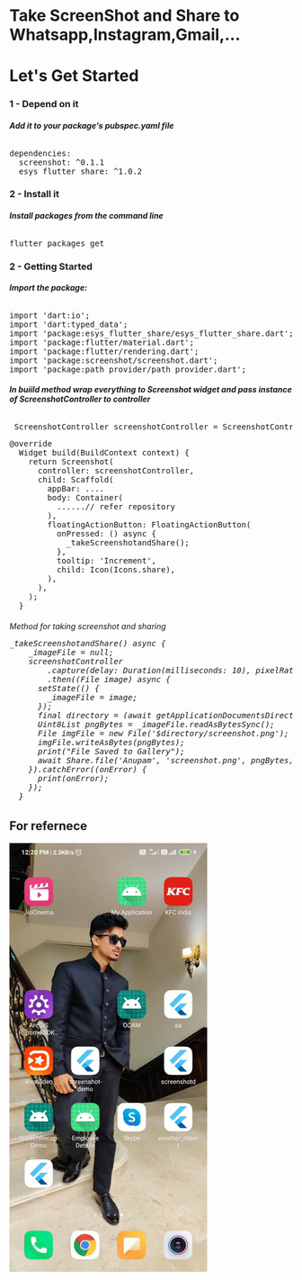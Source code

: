 # Take ScreenShot and Share to Whatsapp,Instagram,Gmail,...

# Let's Get Started
<H3>1 - Depend on it</h3>
<h6><b>Add it to your package's pubspec.yaml file</b></h6>
<pre>dependencies:
  screenshot: ^0.1.1
  esys_flutter_share: ^1.0.2</pre>
<H3>2 - Install it</h3>
<h6><b>Install packages from the command line</b></h6>
<pre>flutter packages get</pre>
<H3>2 - Getting Started</h3>
<h6><b>Import the package:</b></h6>
<pre>import 'dart:io';
import 'dart:typed_data';
import 'package:esys_flutter_share/esys_flutter_share.dart';
import 'package:flutter/material.dart';
import 'package:flutter/rendering.dart';
import 'package:screenshot/screenshot.dart';
import 'package:path_provider/path_provider.dart';</pre>

<h6><b>In buiild method wrap everything to Screenshot widget and pass instance of ScreenshotController to controller</b></h6>
<pre> ScreenshotController screenshotController = ScreenshotController();</pre>

<pre>@override
  Widget build(BuildContext context) {
    return Screenshot(
      controller: screenshotController,
      child: Scaffold(
        appBar: ....
        body: Container(
          ......// refer repository
        ),
        floatingActionButton: FloatingActionButton(
          onPressed: () async {
            _takeScreenshotandShare();
          },
          tooltip: 'Increment',
          child: Icon(Icons.share),
        ),
      ),
    );
  }</pre>
  
  <h6>Method for taking screenshot and sharing 
  
  <pre>_takeScreenshotandShare() async {
    _imageFile = null;
    screenshotController
        .capture(delay: Duration(milliseconds: 10), pixelRatio: 2.0)
        .then((File image) async {
      setState(() {
        _imageFile = image;
      });
      final directory = (await getApplicationDocumentsDirectory()).path;
      Uint8List pngBytes = _imageFile.readAsBytesSync();
      File imgFile = new File('$directory/screenshot.png');
      imgFile.writeAsBytes(pngBytes);
      print("File Saved to Gallery");
      await Share.file('Anupam', 'screenshot.png', pngBytes, 'image/png');
    }).catchError((onError) {
      print(onError);
    });
  }</pre>



## For refernece

![Alt Text](https://github.com/Anup2712/Sharescreenshot/blob/master/flow.gif)


